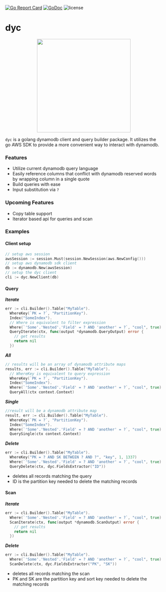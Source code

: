 [![Go Report Card](https://goreportcard.com/badge/github.com/darwayne/dyc)](https://goreportcard.com/report/github.com/darwayne/dyc)
[![GoDoc](https://godoc.org/github.com/darwayne/dyc?status.svg)](https://godoc.org/github.com/darwayne/dyc)
![license](https://img.shields.io/github/license/darwayne/dyc)
# dyc

<p align="center"><img src="https://user-images.githubusercontent.com/2807589/92316080-1184e180-efbd-11ea-96a4-df774348ad67.png" width="300"></p>

`dyc` is a golang dynamodb client and query builder package. It utilizes the go AWS SDK to provide a more convenient way to interact with dynamodb.

### Features
 - Utilize current dynamodb query language
 - Easily reference columns that conflict with dynamodb reserved words by wrapping column in a single quote
 - Build queries with ease
 - Input substitution via `?`


### Upcoming Features
 - Copy table support
 - Iterator based api for queries and scan

### Examples

#### Client setup
```go
// setup aws session
awsSession := session.Must(session.NewSession(aws.NewConfig()))
// setup aws dynamodb sdk client
db := dynamodb.New(awsSession)
// setup the dyc client
cli := dyc.NewClient(db)
```

#### Query

***Iterate***
```go
err := cli.Builder().Table("MyTable").
  WhereKey(`PK = ?`, "PartitionKey").
  Index("SomeIndex").
  // Where is equivalent to filter expression
  Where(`'Some'.'Nested'.'Field' = ? AND 'another' = ?`, "cool", true).
  QueryIterate(ctx, func(output *dynamodb.QueryOutput) error {
    // get results
    return nil
  })
```

***All***
```go
// results will be an array of dynamodb attribute maps
results, err := cli.Builder().Table("MyTable").
  // WhereKey is equivalent to query expression
  WhereKey(`PK = ?`, "PartitionKey").
  Index("SomeIndex").
  Where(`'Some'.'Nested'.'Field' = ? AND 'another' = ?`, "cool", true).
  QueryAll(ctx context.Context)
```

***Single***
```go
//result will be a dynamodb attribute map
result, err := cli.Builder().Table("MyTable").
  WhereKey(`PK = ?`, "PartitionKey").
  Index("SomeIndex").
  Where(`'Some'.'Nested'.'Field' = ? AND 'another' = ?`, "cool", true).
  QuerySingle(ctx context.Context)
```

***Delete***
```go
err := cli.Builder().Table("MyTable").
  WhereKey("PK = ? AND SK BETWEEN ? AND ?", "key", 1, 1337)
  Where(`'Some'.'Nested'.'Field' = ? AND 'another' = ?`, "cool", true).
  QueryDelete(ctx, dyc.FieldsExtractor("ID"))
```
 - deletes all records matching the query
 - ID is the partition key needed to delete the matching records


#### Scan
***Iterate***
```go
err := cli.Builder().Table("MyTable").
  Where(`'Some'.'Nested'.'Field' = ? AND 'another' = ?`, "cool", true).
  ScanIterate(ctx, func(output *dynamodb.ScanOutput) error {
    // get results
    return nil
  })
```


***Delete***
```go
err := cli.Builder().Table("MyTable").
  Where(`'Some'.'Nested'.'Field' = ? AND 'another' = ?`, "cool", true).
  ScanDelete(ctx, dyc.FieldsExtractor("PK", "SK"))
```
 - deletes all records matching the scan
 - PK and SK are the partition key and sort key needed to delete the matching records

